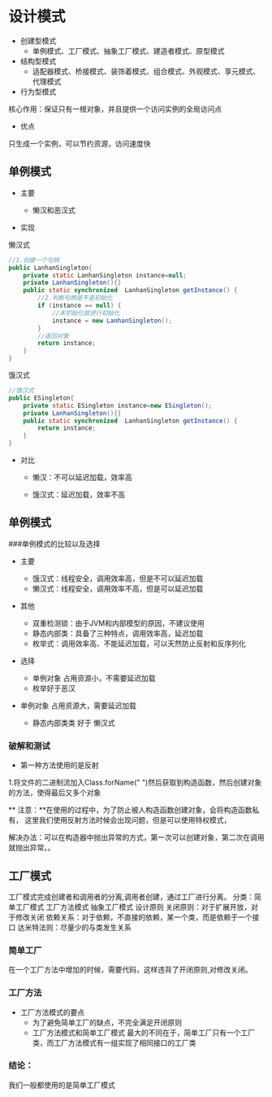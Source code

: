 # 设计模式

- 创建型模式
    - 单例模式、工厂模式、抽象工厂模式、建造者模式、原型模式
- 结构型模式
    - 适配器模式、桥接模式、装饰着模式、组合模式、外观模式、享元模式、代理模式
- 行为型模式

核心作用：保证只有一根对象，并且提供一个访问实例的全局访问点

- 优点

只生成一个实例，可以节约资源，访问速度快

## 单例模式  

- 主要
    
    - 懒汉和恶汉式

- 实现

懒汉式

```java
//1.创建一个句柄
public LanhanSingleton{
    private static LanhanSingleton instance=null;
    private LanhanSingleton(){}
    public static synchronized  LanhanSingleton getInstance() {
        //2.判断句柄是不是初始化
        if (instance == null) {
            //未初始化就进行初始化
            instance = new LanhanSingleton();
        }
        //返回对象
        return instance;
    }
}
```

饿汉式

```java
//饿汉式
public ESingleton{
    private static ESingleton instance=new ESingleton();
    private LanhanSingleton(){}
    public static synchronized  LanhanSingleton getInstance() {
        return instance;
    }
}

```
- 对比
    
    - 懒汉：不可以延迟加载，效率高
    
    - 饿汉式：延迟加载，效率不高

## 单例模式

###单例模式的比较以及选择

- 主要
    - 饿汉式：线程安全，调用效率高，但是不可以延迟加载
    - 懒汉式：线程安全，调用效率不高，但是可以延迟加载
- 其他
    - 双重检测锁：由于JVM和内部模型的原因，不建议使用
    - 静态内部类：具备了三种特点，调用效率高，延迟加载
    - 枚举式：调用效率高、不能延迟加载，可以天然防止反射和反序列化

-  选择

    - 单例对象  占用资源小，不需要延迟加载
    - 枚举好于恶汉
- 单例对象 占用资源大，需要延迟加载
    - 静态内部类类 好于 懒汉式
        
### 破解和测试

- 第一种方法使用的是反射

1.将文件的二进制流加入Class.forName(" ")然后获取到构造函数，然后创建对象的方法，使得最后又多个对象

** 注意：**在使用的过程中，为了防止被人构造函数创建对象，会将构造函数私有，
这里我们使用反射方法时候会出现问题，但是可以使用特权模式，

解决办法：可以在构造器中抛出异常的方式，第一次可以创建对象，第二次在调用就抛出异常。。

## 工厂模式

工厂模式完成创建者和调用者的分离,调用者创建，通过工厂进行分离。
    分类：简单工厂模式
          工厂方法模式
          抽象工厂模式
    设计原则
          关闭原则：对于扩展开放，对于修改关闭
          依赖关系：对于依赖，不直接的依赖，某一个类，而是依赖于一个接口
          达米特法则：尽量少的与类发生关系


### 简单工厂

在一个工厂方法中增加的时候，需要代码，这样违背了开闭原则,对修改关闭。

### 工厂方法

- 工厂方法模式的要点
    - 为了避免简单工厂的缺点，不完全满足开闭原则
    - 工厂方法模式和简单工厂模式 最大的不同在于，简单工厂只有一个工厂类，而工厂方法模式有一组实现了相同接口的工厂类

### 结论：

我们一般都使用的是简单工厂模式


















